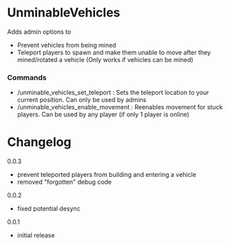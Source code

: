 # UnminableVehicles

Adds admin options to
 - Prevent vehicles from being mined
 - Teleport players to spawn and make them unable to move after they mined/rotated a vehicle (Only works if vehicles can be mined)

### Commands

 - /unminable_vehicles_set_teleport : Sets the teleport location to your current position. Can only be used by admins
 - /unminable_vehicles_enable_movement : Reenables movement for stuck players. Can be used by any player (if only 1 player is online)

# Changelog

0.0.3
 - prevent teleported players from building and entering a vehicle
 - removed "forgotten" debug code
 
0.0.2
 - fixed potential desync

0.0.1
 - initial release
